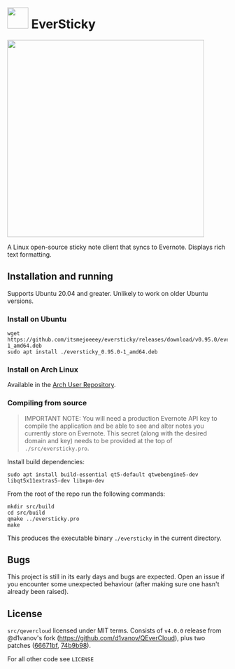 # <img src="https://i.imgur.com/A1SvZTi.png" width="48"> EverSticky

<img src="https://i.imgur.com/WzwJvRG.png" width="450">

A Linux open-source sticky note client that syncs to Evernote. Displays rich text formatting.

## Installation and running

Supports Ubuntu 20.04 and greater. Unlikely to work on older Ubuntu versions.

### Install on Ubuntu

```
wget https://github.com/itsmejoeeey/eversticky/releases/download/v0.95.0/eversticky_0.95.0-1_amd64.deb
sudo apt install ./eversticky_0.95.0-1_amd64.deb
```

### Install on Arch Linux

Available in the [Arch User Repository](https://aur.archlinux.org/packages/eversticky/).

### Compiling from source

> IMPORTANT NOTE: You will need a production Evernote API key to compile the application and be able to see and alter notes you currently store on Evernote. This secret (along with the desired domain and key) needs to be provided at the top of `./src/eversticky.pro`.

Install build dependencies:
```
sudo apt install build-essential qt5-default qtwebengine5-dev libqt5x11extras5-dev libxpm-dev
```

From the root of the repo run the following commands:
```
mkdir src/build
cd src/build
qmake ../eversticky.pro
make
```
This produces the executable binary `./eversticky` in the current directory.

## Bugs
This project is still in its early days and bugs are expected. Open an issue if you encounter some unexpected behaviour (after making sure one hasn't already been raised).

## License
`src/qevercloud` licensed under MIT terms. Consists of `v4.0.0` release from @d1vanov's fork (https://github.com/d1vanov/QEverCloud), plus two patches ([66671bf](https://github.com/itsmejoeeey/eversticky/commit/66671bf4ffc03c4d7ed64227249971be2b35a492), [74b9b98](https://github.com/itsmejoeeey/eversticky/commit/74b9b98d67a9370a34e9b0d0a073482c0657bb3f)).

For all other code see `LICENSE`
